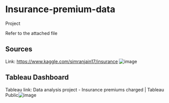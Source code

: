 # Insurance-premium-data
Project

Refer to the attached file 

## Sources
Link: https://www.kaggle.com/simranjain17/insurance ![image](https://user-images.githubusercontent.com/95040177/172092212-8cdba4ce-9ed1-4338-a36e-2412eedf8879.png)


## Tableau Dashboard
Tableau link: Data analysis project - Insurance premiums charged | Tableau Public![image](https://user-images.githubusercontent.com/95040177/172092174-43ea42a8-1c0e-47f5-a9d6-e090946b6f69.png)
